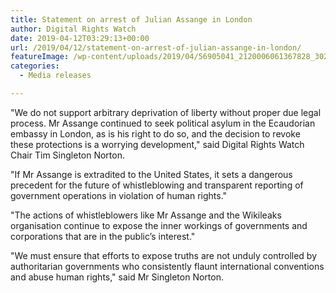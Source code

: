```yaml
---
title: Statement on arrest of Julian Assange in London
author: Digital Rights Watch
date: 2019-04-12T03:29:13+00:00
url: /2019/04/12/statement-on-arrest-of-julian-assange-in-london/
featureImage: /wp-content/uploads/2019/04/56905041_2120006061367828_3026489868092964864_n.jpg
categories:
  - Media releases

---
```

"We do not support arbitrary deprivation of liberty without proper due legal process. Mr Assange continued to seek political asylum in the Ecaudorian embassy in London, as is his right to do so, and the decision to revoke these protections is a worrying development," said Digital Rights Watch Chair Tim Singleton Norton.


"If Mr Assange is extradited to the United States, it sets a dangerous precedent for the future of whistleblowing and transparent reporting of government operations in violation of human rights."


"The actions of whistleblowers like Mr Assange and the Wikileaks organisation continue to expose the inner workings of governments and corporations that are in the public&#8217;s interest."


"We must ensure that efforts to expose truths are not unduly controlled by authoritarian governments who consistently flaunt international conventions and abuse human rights," said Mr Singleton Norton.
